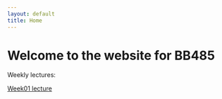 ```yaml
---
layout: default
title: Home
---
```


# Welcome to the website for BB485

Weekly lectures:

[Week01 lecture](/week01)


